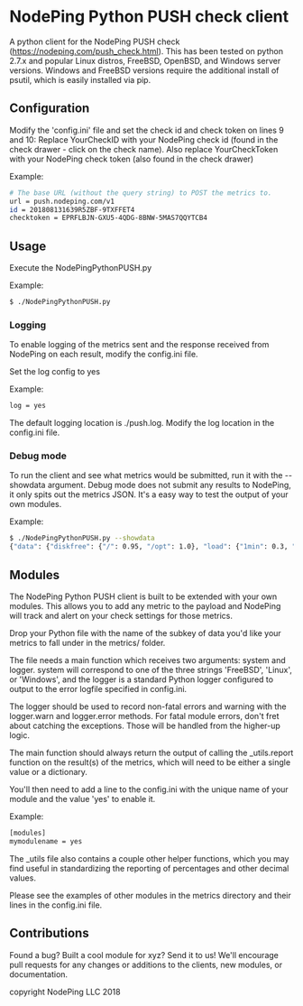 # NodePing Python PUSH check client

A python client for the NodePing PUSH check (https://nodeping.com/push_check.html).
This has been tested on python 2.7.x and popular Linux distros, FreeBSD, OpenBSD, and Windows server versions. Windows and FreeBSD versions require the additional install of psutil, which is easily installed via pip.

## Configuration

Modify the 'config.ini' file and set the check id and check token on lines 9 and 10:
Replace YourCheckID with your NodePing check id (found in the check drawer  - click on the check name). 
Also replace YourCheckToken with your NodePing check token (also found in the check drawer)

Example:

```sh
# The base URL (without the query string) to POST the metrics to.
url = push.nodeping.com/v1
id = 201808131639R5ZBF-9TXFFET4
checktoken = EPRFLBJN-GXU5-4QDG-8BNW-5MAS7QQYTCB4
```

## Usage

Execute the NodePingPythonPUSH.py

Example:
```sh
$ ./NodePingPythonPUSH.py
```

### Logging

To enable logging of the metrics sent and the response received from NodePing on each result, modify the config.ini file.

Set the log config to yes

Example:
```sh
log = yes
```

The default logging location is ./push.log.  Modify the log location in the config.ini file.

### Debug mode

To run the client and see what metrics would be submitted, run it with the --showdata argument. Debug mode does not submit any results to NodePing, it only spits out the metrics JSON. It's a easy way to test the output of your own modules.

Example:
```sh
$ ./NodePingPythonPUSH.py --showdata
{"data": {"diskfree": {"/": 0.95, "/opt": 1.0}, "load": {"1min": 0.3, "5min": 0.43, "15min": 0.52}, "memfree": 3053}}
```

## Modules

The NodePing Python PUSH client is built to be extended with your own modules. This allows you to add any metric to the payload and NodePing will track and alert on your check settings for those metrics. 

Drop your Python file with the name of the subkey of data you'd like your metrics to fall under in the metrics/ folder.

The file needs a main function which receives two arguments: system and logger. system will correspond to one of the three strings 'FreeBSD', 'Linux', or 'Windows', and the logger is a standard Python logger configured to output to the error logfile specified in config.ini.

The logger should be used to record non-fatal errors and warning with the logger.warn and logger.error methods. For fatal module errors, don't fret about catching the exceptions. Those will be handled from the higher-up logic.

The main function should always return the output of calling the _utils.report function on the result(s) of the metrics, which will need to be either a single value or a dictionary.

You'll then need to add a line to the config.ini with the unique name of your module and the value 'yes' to enable it.

Example:
```sh
[modules]
mymodulename = yes
```

The _utils file also contains a couple other helper functions, which you may find useful in standardizing the reporting of percentages and other decimal values.

Please see the examples of other modules in the metrics directory and their lines in the config.ini file.

## Contributions

Found a bug? Built a cool module for xyz? Send it to us!
We'll encourage pull requests for any changes or additions to the clients, new modules, or documentation.

copyright NodePing LLC 2018